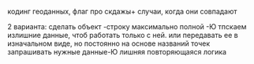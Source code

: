 кодинг геоданных, флаг про скдажы+ случаи, когда они совпадают

2 варианта: сделать объект -строку максимально полной -Ю тпскаем излишние данные, 
чтоб работать только с ней. или передавать ее в изначальном виде, но 
постоянно на основе названий точек запрашивать нужные данные-Ю лишняя повторяющаяся логика